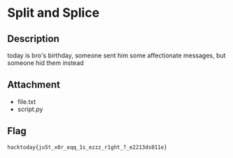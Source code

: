 # Split and Splice


## Description
today is bro's birthday, someone sent him some affectionate messages, but someone hid them instead

## Attachment

- file.txt
- script.py


## Flag
`hacktoday{ju5t_x0r_eqq_1s_ezzz_r1ght_?_e2213ds011e}`
